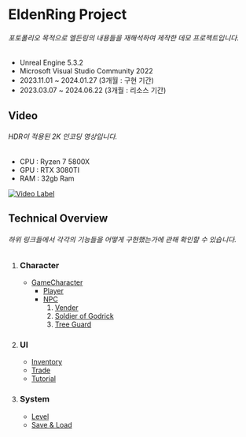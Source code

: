 EldenRing Project
===============================
###### 포토폴리오 목적으로 엘든링의 내용들을 재해석하여 제작한 데모 프로젝트입니다. 

* Unreal Engine 5.3.2
* Microsoft Visual Studio Community 2022
* 2023.11.01 ~ 2024.01.27 (3개월 : 구현 기간)
* 2023.03.07 ~ 2024.06.22 (3개월 : 리소스 기간)

Video
----------
###### HDR이 적용된 2K 인코딩 영상입니다.
* CPU : Ryzen 7 5800X
* GPU : RTX 3080TI
* RAM : 32gb Ram

[![Video Label](http://img.youtube.com/vi/ZO0a9uATi-o/0.jpg)](https://youtu.be/ZO0a9uATi-o)
</br>

Technical Overview
------------------
###### 하위 링크들에서 각각의 기능들을 어떻게 구현했는가에 관해 확인할 수 있습니다.

1. ### Character
   - [GameCharacter](https://github.com/yolong1020/EldenRing/blob/main/Overviews/Character/GameCharacter.md)
     - [Player](https://github.com/yolong1020/EldenRing/blob/main/Overviews/Character/Player.md)
     - [NPC](https://github.com/yolong1020/EldenRing/blob/main/Overviews/Character/NPC/NPC.md)
       1. [Vender](https://github.com/yolong1020/EldenRing/blob/main/Overviews/Character/NPC/Vender.md)
       2. [Soldier of Godrick](https://github.com/yolong1020/EldenRing/blob/main/Overviews/Character/NPC/SoldierOfGodrick.md)
       3. [Tree Guard](https://github.com/yolong1020/EldenRing/blob/main/Overviews/Character/NPC/TreeGuard.md)

2. ### UI
   - [Inventory](https://github.com/yolong1020/EldenRing/blob/main/Overviews/UI/Inventory/Inventory.md)
   - [Trade](https://github.com/yolong1020/EldenRing/blob/main/Overviews/UI/Trade/Trade.md)
   - [Tutorial](https://github.com/yolong1020/EldenRing/blob/main/Overviews/UI/Tutorial/Tutorial.md)

3. ### System
   - [Level](https://github.com/yolong1020/EldenRing/blob/main/Overviews/System/Level/Level.md)
   - [Save & Load](https://github.com/yolong1020/EldenRing/blob/main/Overviews/System/SaveLoad/SaveLoad.md)
